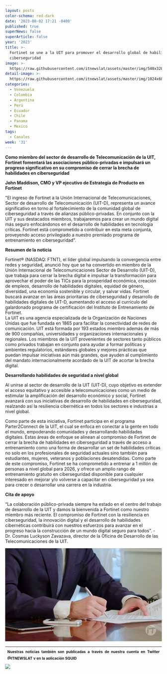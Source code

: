 ```yaml
---
layout: posts
color-schema: red-dark
date: '2023-08-02 17:21 -0400'
published: true
superNews: false
superArticle: false
year: '2023'
title: >-
  Fortinet se une a la UIT para promover el desarrollo global de habilidades en
  ciberseguridad 
image: >-
  https://raw.githubusercontent.com/itnewslat/assets/master/img/540x320/Firma-p.jpg
detail-image: >-
  https://raw.githubusercontent.com/itnewslat/assets/master/img/1024x680/Firma-g.jpg
categories:
  - Venezuela
  - Colombia
  - Argentina
  - Perú
  - Ecuador
  - Chile
  - Panama
  - Mexico
tags:
  - Canales
week: '31'
---
```


**Como miembro del sector de desarrollo de Telecomunicación de la UIT, Fortinet fomentará las asociaciones público-privadas e impulsará un progreso significativo en su compromiso de cerrar la brecha de habilidades en ciberseguridad**

**John Maddison, CMO y VP ejecutivo de Estrategia de Producto en Fortinet**

"El ingreso de Fortinet a la Unión Internacional de Telecomunicaciones, Sector de desarrollo de Telecomunicación (UIT-D), representa un avance significativo en torno al fortalecimiento de la comunidad global de ciberseguridad a través de alianzas público-privadas. En conjunto con la UIT y sus destacados miembros, trabajaremos para crear un mundo digital más seguro enfocándonos en el desarrollo de habilidades en tecnología críticas. Fortinet está comprometido a contribuir en esta meta conjunta, proveyendo acceso privilegiado a nuestro premiado programa de entrenamiento en ciberseguridad”.

**Resumen de la noticia**

Fortinet® (NASDAQ: FTNT), el líder global impulsando la convergencia entre redes y seguridad, anunció hoy que se ha convertido en miembro de la Unión Internacional de Telecomunicaciones Sector de Desarrollo (UIT-D), que trabaja para  cerrar la brecha digital e impulsar la transformación para aprovechar el poder de las TICs para la prosperidad económica, creación de empleos, desarrollo de habilidades digitales, equidad de género, diversidad, una economía sostenible y circular, y salvar vidas. Fortinet buscará avanzar en las áreas prioritarias de ciberseguridad y desarrollo de habilidades digitales de UIT-D, aumentando el acceso al currículo del galardonado programa de certificación del Instituto de Entrenamiento de Fortinet.  
La UIT es una agencia especializada de la Organización de Naciones Unidas que fue fundada en 1865 para facilitar la conectividad de redes de comunicación. UIT está formada por 193 estados miembro además de más de 900 compañías, universidades y organizaciones internacionales y regionales. Los miembros de la UIT provenientes de sectores tanto públicos como privados trabajan en conjunto para ayudar a formar políticas y ambientes regulatorios, estándares globales y mejores prácticas que puedan impulsar iniciativas aún más grandes, que ayuden al cumplimiento del mandato internacionalmente acordado de la UIT de acortar la brecha digital.

**Desarrollando habilidades de seguridad a nivel global**

Al unirse al sector de desarrollo de la UIT (UIT-D), cuyo objetivo es extender el acceso equitativo y accesible a telecomunicaciones como un medio de estimular la amplificación del desarrollo económico y social, Fortinet avanzará con sus iniciativas de desarrollo de habilidades en ciberseguridad, realzando así la resiliencia cibernética en todos los sectores e industrias a nivel global.

Como parte de esta iniciativa, Fortinet participa en el programa Parter2Connect de la UIT, el cual se enfoca en conectar a la gente en todo el mundo, empoderando comunidades y desarrollando habilidades digitales. Estas áreas de enfoque se alinean al compromiso de Fortinet de cerrar la brecha de habilidades en ciberseguridad a través de acceso a entrenamiento como una forma de desarrollar un set de habilidades críticas no solo en los profesionales de seguridad actuales sino también para estudiantes, mujeres, veteranos y poblaciones desatendidas. Como parte de este compromiso, Fortinet se ha comprometido a entrenar a 1 millón de personas a nivel global para 2026, y ofrece un amplio rango de entrenamiento gratuito en ciberseguridad disponible para cualquier interesado en mejorar y/o volverse a capacitar en ciberseguridad ya sea para crecer o desarrollar una carrera en la industria. 

**Cita de apoyo**

“La colaboración público-privada siempre ha estado en el centro del trabajo de desarrollo de la UIT y damos la bienvenida a Fortinet como nuestro miembro más reciente. El compromiso de Fortinet con la resiliencia en ciberseguridad, la innovación digital y el desarrollo de habilidades cibernéticas contribuirá con nuestros esfuerzos para avanzar en el progreso hacia la construcción de un mundo digital seguro para todos”. - Dr. Cosmas Luckyson Zavazava, director de la Oficina de Desarrollo de las Telecomunicaciones de la UIT.

![](https://raw.githubusercontent.com/itnewslat/assets/master/img/540x320/Firma-p.jpg)

<table style="height: 42px;" width="569">
<tbody>
<tr>
<td style="text-align: justify;"><sub><strong>Nuestras noticias también son publicadas a través de nuestra cuenta en Twitter <a href="https://twitter.com/itnewslat?lang=es">@ITNEWSLAT</a> y en la aplicación <a href="https://squidapp.co/en/">SQUID</a></strong></sub></td>
</tr>
</tbody>
</table>

<img src="https://tracker.metricool.com/c3po.jpg?hash=56f88a41e39ab42c063cc51676587a04"/>